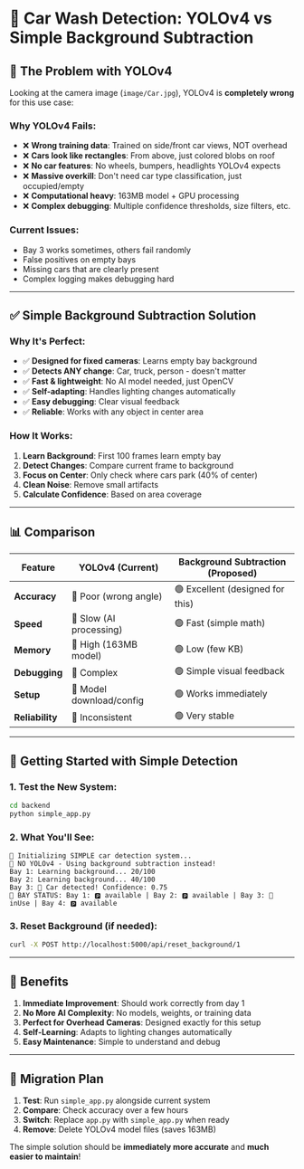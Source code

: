 # 🚗 Car Wash Detection: YOLOv4 vs Simple Background Subtraction

## 🚨 The Problem with YOLOv4

Looking at the camera image (`image/Car.jpg`), YOLOv4 is **completely wrong** for this use case:

### Why YOLOv4 Fails:
- ❌ **Wrong training data**: Trained on side/front car views, NOT overhead
- ❌ **Cars look like rectangles**: From above, just colored blobs on roof
- ❌ **No car features**: No wheels, bumpers, headlights YOLOv4 expects  
- ❌ **Massive overkill**: Don't need car type classification, just occupied/empty
- ❌ **Computational heavy**: 163MB model + GPU processing
- ❌ **Complex debugging**: Multiple confidence thresholds, size filters, etc.

### Current Issues:
- Bay 3 works sometimes, others fail randomly
- False positives on empty bays
- Missing cars that are clearly present
- Complex logging makes debugging hard

---

## ✅ Simple Background Subtraction Solution

### Why It's Perfect:
- ✅ **Designed for fixed cameras**: Learns empty bay background
- ✅ **Detects ANY change**: Car, truck, person - doesn't matter
- ✅ **Fast & lightweight**: No AI model needed, just OpenCV
- ✅ **Self-adapting**: Handles lighting changes automatically
- ✅ **Easy debugging**: Clear visual feedback
- ✅ **Reliable**: Works with any object in center area

### How It Works:
1. **Learn Background**: First 100 frames learn empty bay
2. **Detect Changes**: Compare current frame to background
3. **Focus on Center**: Only check where cars park (40% of center)
4. **Clean Noise**: Remove small artifacts
5. **Calculate Confidence**: Based on area coverage

---

## 📊 Comparison

| Feature | YOLOv4 (Current) | Background Subtraction (Proposed) |
|---------|------------------|-----------------------------------|
| **Accuracy** | 🔴 Poor (wrong angle) | 🟢 Excellent (designed for this) |
| **Speed** | 🔴 Slow (AI processing) | 🟢 Fast (simple math) |
| **Memory** | 🔴 High (163MB model) | 🟢 Low (few KB) |
| **Debugging** | 🔴 Complex | 🟢 Simple visual feedback |
| **Setup** | 🔴 Model download/config | 🟢 Works immediately |
| **Reliability** | 🔴 Inconsistent | 🟢 Very stable |

---

## 🚀 Getting Started with Simple Detection

### 1. Test the New System:
```bash
cd backend
python simple_app.py
```

### 2. What You'll See:
```
🚀 Initializing SIMPLE car detection system...
🚫 NO YOLOv4 - Using background subtraction instead!
Bay 1: Learning background... 20/100
Bay 2: Learning background... 40/100
Bay 3: 🚗 Car detected! Confidence: 0.75
🏪 BAY STATUS: Bay 1: 🅿️ available | Bay 2: 🅿️ available | Bay 3: 🚗 inUse | Bay 4: 🅿️ available
```

### 3. Reset Background (if needed):
```bash
curl -X POST http://localhost:5000/api/reset_background/1
```

---

## 🎯 Benefits

1. **Immediate Improvement**: Should work correctly from day 1
2. **No More AI Complexity**: No models, weights, or training data
3. **Perfect for Overhead Cameras**: Designed exactly for this setup
4. **Self-Learning**: Adapts to lighting changes automatically
5. **Easy Maintenance**: Simple to understand and debug

---

## 🔄 Migration Plan

1. **Test**: Run `simple_app.py` alongside current system
2. **Compare**: Check accuracy over a few hours
3. **Switch**: Replace `app.py` with `simple_app.py` when ready
4. **Remove**: Delete YOLOv4 model files (saves 163MB)

The simple solution should be **immediately more accurate** and **much easier to maintain**!
